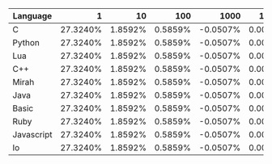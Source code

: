 | Language | 1 | 10 | 100 | 1000 | 10000 | 100000 |
| --- |  ---:| ---:| ---:| ---:| ---:| ---:|
| C | 27.3240% | 1.8592% | 0.5859% | -0.0507% | 0.0002% | 0.0002% |
| Python | 27.3240% | 1.8592% | 0.5859% | -0.0507% | 0.0002% | 0.0002% |
| Lua | 27.3240% | 1.8592% | 0.5859% | -0.0507% | 0.0002% | 0.0002% |
| C++ | 27.3240% | 1.8592% | 0.5859% | -0.0507% | 0.0002% | 0.0002% |
| Mirah | 27.3240% | 1.8592% | 0.5859% | -0.0507% | 0.0002% | 0.0002% |
| Java | 27.3240% | 1.8592% | 0.5859% | -0.0507% | 0.0002% | 0.0002% |
| Basic | 27.3240% | 1.8592% | 0.5859% | -0.0507% | 0.0002% | 0.0002% |
| Ruby | 27.3240% | 1.8592% | 0.5859% | -0.0507% | 0.0002% | 0.0002% |
| Javascript | 27.3240% | 1.8592% | 0.5859% | -0.0507% | 0.0002% | 0.0002% |
| Io | 27.3240% | 1.8592% | 0.5859% | -0.0507% | 0.0002% | N.A. |
